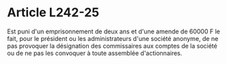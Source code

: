 # Article L242-25

Est puni d'un emprisonnement de deux ans et d'une amende de 60000 F le fait, pour le président ou les administrateurs d'une société anonyme, de ne pas provoquer la désignation des commissaires aux comptes de la société ou de ne pas les convoquer à toute assemblée d'actionnaires.
